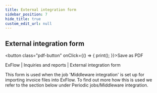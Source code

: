 ```yaml
---
title: External integration form
sidebar_position: 7
hide_title: true
custom_edit_url: null
---
```

## External integration form
 <button class="pdf-button" onClick={() => { print(); }}>Save as PDF</button>

ExFlow \| Inquiries and reports \| External integration form

This form is used when the job 'Middleware integration' is set up for importing invoice files into ExFlow. To find out more how this is used we refer to the section below under Periodic jobs/Middleware integration.
